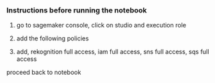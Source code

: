 ### Instructions before running the notebook

1. go to sagemaker console, click on studio and execution role

2. add the following policies 

3. add, rekognition full access, iam full access, sns full access, sqs full access 


proceed back to notebook
